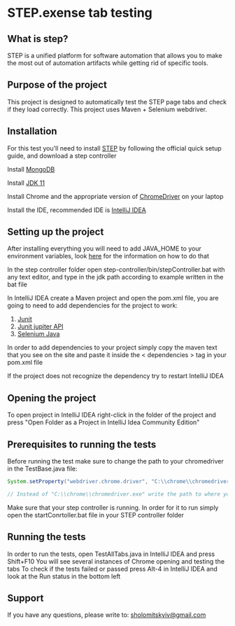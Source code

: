 # STEP.exense tab testing
## What is step?
STEP is a unified platform for software automation that 
allows you to make the most out of automation artifacts 
while getting rid of specific tools.

## Purpose of the project
This project is designed to automatically test the STEP page tabs and check if they load correctly.
This project uses Maven + Selenium webdriver.

## Installation
For this test you'll need to install [STEP](https://step.exense.ch/knowledgebase/3.18/getting-started/quick-setup/)
by following the official quick setup guide, and download a step controller

Install [MongoDB](https://www.mongodb.com/docs/manual/installation/)

Install [JDK 11](https://www.oracle.com/cis/java/technologies/javase/jdk11-archive-downloads.html)

Install Chrome and the appropriate version of [ChromeDriver](https://www.selenium.dev/documentation/webdriver/) on your laptop

Install the IDE, recommended IDE is [IntelliJ IDEA](https://www.jetbrains.com/ru-ru/idea/)

## Setting up the project

After installing everything you will need to add JAVA_HOME to your environment variables, look [here](https://confluence.atlassian.com/doc/setting-the-java_home-variable-in-windows-8895.html) for the information on how to do that

In the step controller folder open step-controller/bin/stepController.bat with any text editor, and type in the jdk path according to example written in the bat file

In IntelliJ IDEA create a Maven project and open the pom.xml file, you are going to need to add dependencies for the project to work:
1. [Junit](https://mvnrepository.com/artifact/junit/junit)
2. [Junit jupiter API](https://mvnrepository.com/artifact/org.junit.jupiter/junit-jupiter-api)
3. [Selenium Java](https://mvnrepository.com/artifact/org.seleniumhq.selenium/selenium-java/4.1.3)

In order to add dependencies to your project simply copy the maven text that you see on the site and paste it inside the
< dependencies > tag in your pom.xml file

If the project does not recognize the dependency try to restart IntelliJ IDEA

## Opening the project

To open project in IntelliJ IDEA right-click in the folder of the project
and press "Open Folder as a Project in IntelliJ Idea Community Edition"

## Prerequisites to running the tests
Before running the test make sure to change the path to your chromedriver in the TestBase.java file:
```java
System.setProperty("webdriver.chrome.driver", "C:\\chrome\\chromedriver.exe");

// Instead of "C:\\chrome\\chromedriver.exe" write the path to where your chromedriver is located
```
Make sure that your step controller is running. In order for it to run simply open the startConrtoller.bat file in your STEP controller folder

## Running the tests

In order to run the tests, open TestAllTabs.java in IntelliJ IDEA and press Shift+F10
You will see several instances of Chrome opening and testing the tabs
To check if the tests failed or passed press Alt-4 in IntelliJ IDEA and look at the Run status in the bottom left

## Support
If you have any questions, please write to: sholomitskyiv@gmail.com

